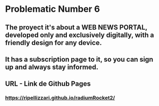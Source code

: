 # Problematic Number 6

## The proyect it's about a WEB NEWS PORTAL, developed only and exclusively digitally, with a friendly design for any device.

## It has a subscription page to it, so you can sign up and always stay informed.

## URL - Link de Github Pages

### https://ripellizzari.github.io/radiumRocket2/
